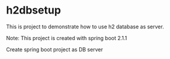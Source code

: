 # h2dbsetup
This is project to demonstrate how to use h2 database as server.

Note: This project is created with spring boot 2.1.1

Create spring boot project as DB server
